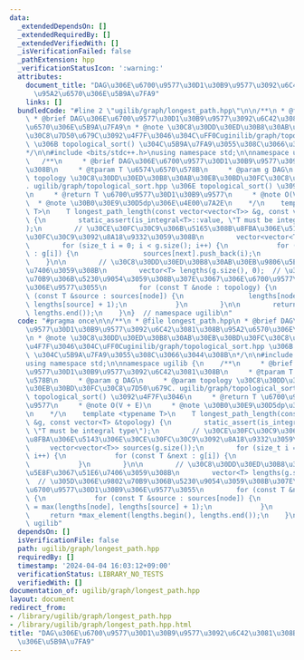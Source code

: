 ```yaml
---
data:
  _extendedDependsOn: []
  _extendedRequiredBy: []
  _extendedVerifiedWith: []
  _isVerificationFailed: false
  _pathExtension: hpp
  _verificationStatusIcon: ':warning:'
  attributes:
    document_title: "DAG\u306E\u6700\u9577\u30D1\u30B9\u9577\u3092\u6C42\u3081\u308B\
      \u95A2\u6570\u306E\u5B9A\u7FA9"
    links: []
  bundledCode: "#line 2 \"ugilib/graph/longest_path.hpp\"\n\n/**\n * @file longest_path.hpp\n\
    \ * @brief DAG\u306E\u6700\u9577\u30D1\u30B9\u9577\u3092\u6C42\u3081\u308B\u95A2\
    \u6570\u306E\u5B9A\u7FA9\n * @note \u30C8\u30DD\u30ED\u30B8\u30AB\u30EB\u30BD\u30FC\
    \u30C8\u7D50\u679C\u3092\u4F7F\u3046\u304C\uFF0Cuginilib/graph/topological_sort.hpp\
    \ \u306B topological_sort() \u304C\u5B9A\u7FA9\u3055\u308C\u3066\u3044\u308B\n\
    */\n\n#include <bits/stdc++.h>\nusing namespace std;\n\nnamespace ugilib {\n \
    \   /**\n     * @brief DAG\u306E\u6700\u9577\u30D1\u30B9\u9577\u3092\u6C42\u3081\
    \u308B\n     * @tparam T \u6574\u6570\u578B\n     * @param g DAG\n     * @param\
    \ topology \u30C8\u30DD\u30ED\u30B8\u30AB\u30EB\u30BD\u30FC\u30C8\u7D50\u679C\
    . ugilib/graph/topological_sort.hpp \u306E topological_sort() \u3092\u4F7F\u3046\
    \n     * @return T \u6700\u9577\u30D1\u30B9\u9577\n     * @note O(V + E)\n   \
    \  * @note \u30B0\u30E9\u30D5dp\u306E\u4E00\u7A2E\n    */\n    template <typename\
    \ T>\n    T longest_path_length(const vector<vector<T>> &g, const vector<T> &topology)\
    \ {\n        static_assert(is_integral<T>::value, \"T must be integral type\"\
    );\n        // \u30CE\u30FC\u30C9\u306B\u5165\u308B\u8FBA\u306E\u5143\u306E\u30CE\
    \u30FC\u30C9\u3092\u8A18\u9332\u3059\u308B\n        vector<vector<T>> sources(g.size());\n\
    \        for (size_t i = 0; i < g.size(); i++) {\n            for (const T &next\
    \ : g[i]) {\n                sources[next].push_back(i);\n            }\n    \
    \    }\n\n        // \u30C8\u30DD\u30ED\u30B8\u30AB\u30EB\u9806\u5E8F\u3067\u51E6\
    \u7406\u3059\u308B\n        vector<T> lengths(g.size(), 0);  // \u305D\u306E\u9802\
    \u70B9\u306B\u5230\u9054\u3059\u308B\u307E\u3067\u306E\u6700\u9577\u30D1\u30B9\
    \u306E\u9577\u3055\n        for (const T &node : topology) {\n            for\
    \ (const T &source : sources[node]) {\n                lengths[node] = max(lengths[node],\
    \ lengths[source] + 1);\n            }\n        }\n\n        return *max_element(lengths.begin(),\
    \ lengths.end());\n    }\n}  // namespace ugilib\n"
  code: "#pragma once\n\n/**\n * @file longest_path.hpp\n * @brief DAG\u306E\u6700\
    \u9577\u30D1\u30B9\u9577\u3092\u6C42\u3081\u308B\u95A2\u6570\u306E\u5B9A\u7FA9\
    \n * @note \u30C8\u30DD\u30ED\u30B8\u30AB\u30EB\u30BD\u30FC\u30C8\u7D50\u679C\u3092\
    \u4F7F\u3046\u304C\uFF0Cuginilib/graph/topological_sort.hpp \u306B topological_sort()\
    \ \u304C\u5B9A\u7FA9\u3055\u308C\u3066\u3044\u308B\n*/\n\n#include <bits/stdc++.h>\n\
    using namespace std;\n\nnamespace ugilib {\n    /**\n     * @brief DAG\u306E\u6700\
    \u9577\u30D1\u30B9\u9577\u3092\u6C42\u3081\u308B\n     * @tparam T \u6574\u6570\
    \u578B\n     * @param g DAG\n     * @param topology \u30C8\u30DD\u30ED\u30B8\u30AB\
    \u30EB\u30BD\u30FC\u30C8\u7D50\u679C. ugilib/graph/topological_sort.hpp \u306E\
    \ topological_sort() \u3092\u4F7F\u3046\n     * @return T \u6700\u9577\u30D1\u30B9\
    \u9577\n     * @note O(V + E)\n     * @note \u30B0\u30E9\u30D5dp\u306E\u4E00\u7A2E\
    \n    */\n    template <typename T>\n    T longest_path_length(const vector<vector<T>>\
    \ &g, const vector<T> &topology) {\n        static_assert(is_integral<T>::value,\
    \ \"T must be integral type\");\n        // \u30CE\u30FC\u30C9\u306B\u5165\u308B\
    \u8FBA\u306E\u5143\u306E\u30CE\u30FC\u30C9\u3092\u8A18\u9332\u3059\u308B\n   \
    \     vector<vector<T>> sources(g.size());\n        for (size_t i = 0; i < g.size();\
    \ i++) {\n            for (const T &next : g[i]) {\n                sources[next].push_back(i);\n\
    \            }\n        }\n\n        // \u30C8\u30DD\u30ED\u30B8\u30AB\u30EB\u9806\
    \u5E8F\u3067\u51E6\u7406\u3059\u308B\n        vector<T> lengths(g.size(), 0);\
    \  // \u305D\u306E\u9802\u70B9\u306B\u5230\u9054\u3059\u308B\u307E\u3067\u306E\
    \u6700\u9577\u30D1\u30B9\u306E\u9577\u3055\n        for (const T &node : topology)\
    \ {\n            for (const T &source : sources[node]) {\n                lengths[node]\
    \ = max(lengths[node], lengths[source] + 1);\n            }\n        }\n\n   \
    \     return *max_element(lengths.begin(), lengths.end());\n    }\n}  // namespace\
    \ ugilib"
  dependsOn: []
  isVerificationFile: false
  path: ugilib/graph/longest_path.hpp
  requiredBy: []
  timestamp: '2024-04-04 16:03:12+09:00'
  verificationStatus: LIBRARY_NO_TESTS
  verifiedWith: []
documentation_of: ugilib/graph/longest_path.hpp
layout: document
redirect_from:
- /library/ugilib/graph/longest_path.hpp
- /library/ugilib/graph/longest_path.hpp.html
title: "DAG\u306E\u6700\u9577\u30D1\u30B9\u9577\u3092\u6C42\u3081\u308B\u95A2\u6570\
  \u306E\u5B9A\u7FA9"
---
```

